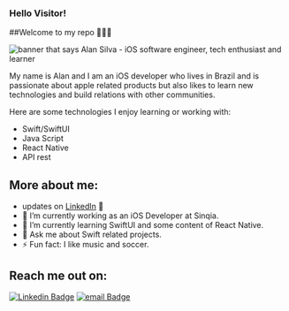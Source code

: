 ### Hello Visitor! 
##Welcome to my repo 👨🏻‍💻

<img src="https://www.codemate.com/wp-content/uploads/2016/06/ios-dev-thumbnail.jpg" alt="banner that says Alan Silva - iOS software engineer, tech enthusiast and learner">

My name is Alan and I am an iOS developer who lives in Brazil and is passionate about apple related products but also likes to learn new technologies and build relations with other communities. 

Here are some technologies I enjoy learning or working with: 
- Swift/SwiftUI
- Java Script
- React Native
- API rest

## More about me: 
-  updates on <a href="https://www.linkedin.com/in/alan-silvaios/">LinkedIn</a> 💼
- 🔭 I’m currently working as an iOS Developer at Sinqia.
- 🌱 I’m currently learning SwiftUI and some content of React Native.
- 💬 Ask me about Swift related projects.
- ⚡ Fun fact: I like music and soccer.

## Reach me out on:

[![Linkedin Badge](https://img.shields.io/badge/-LinkedIn-blue?style=flat-square&logo=Linkedin&logoColor=white&link=https://www.linkedin.com/in/alan-silvaios/)](https://www.linkedin.com/in/alan-silvaios/)
[![email Badge](https://img.shields.io/badge/-Gmail-c14438?style=flat-square&logo=Gmail&logoColor=white&link=mailto:abs10@globomail.com)](mailto:abs10@globomail.com)
